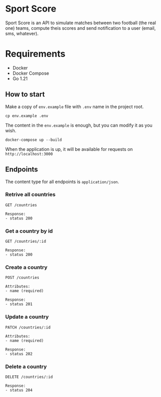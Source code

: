 # Sport Score

Sport Score is an API to simulate matches between two football (the real one) teams, compute theis scores and send notification to a user (email, sms, whatever).

# Requirements

- Docker
- Docker Compose
- Go 1.21

## How to start

Make a copy of `env.example` file with `.env` name in the project root.

```
cp env.example .env
```

The content in the `env.example` is enough, but you can modify it as you wish.


```
docker-compose up --build
```

When the application is up, it will be available for requests on `http://localhost:3000`

## Endpoints

The content type for all endpoints is `application/json`.

### Retrive all countries

```
GET /countries

Response:
- status 200
```

### Get a country by id

```
GET /countries/:id

Response:
- status 200
```

### Create a country

```
POST /countries

Attributes:
- name (required)

Response:
- status 201
```

### Update a country

```
PATCH /countries/:id

Attributes:
- name (required)

Response:
- status 202
```

### Delete a country

```
DELETE /countries/:id

Response:
- status 204
```
